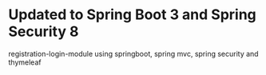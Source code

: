 # Updated to Spring Boot 3 and Spring Security 8
registration-login-module using springboot, spring mvc, spring security and thymeleaf

    
